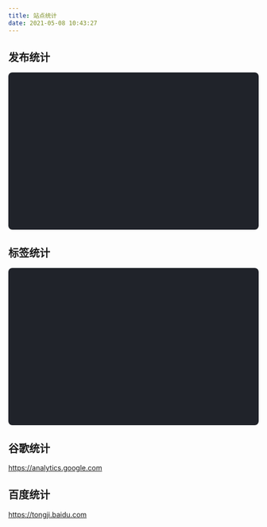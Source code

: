 ```yaml
---
title: 站点统计
date: 2021-05-08 10:43:27
---
```


<script src="https://cdn.jsdelivr.net/npm/echarts@4.7.0/dist/echarts.min.js"></script>

## 发布统计

<div id="posts-chart" style="background-color: #20232a; border-radius: 8px; height: 300px; padding: 0.5rem;"></div>

## 标签统计

<div id="tags-chart" data-length="10" style="background-color: #20232a; border-radius: 8px; height: 300px; padding: 0.5rem;"></div>

## 谷歌统计

https://analytics.google.com

## 百度统计

https://tongji.baidu.com
